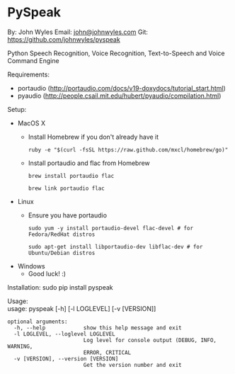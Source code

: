 PySpeak
=======
By: John Wyles
Email: john@johnwyles.com
Git: https://github.com/johnwyles/pyspeak

Python Speech Recognition, Voice Recognition, Text-to-Speech and Voice Command Engine

Requirements:
  - portaudio (http://portaudio.com/docs/v19-doxydocs/tutorial_start.html)
  - pyaudio (http://people.csail.mit.edu/hubert/pyaudio/compilation.html)

Setup:
  - MacOS X
	  - Install Homebrew if you don't already have it

		    ruby -e "$(curl -fsSL https://raw.github.com/mxcl/homebrew/go)"

	  - Install portaudio and flac from Homebrew

		    brew install portaudio flac

		    brew link portaudio flac

  - Linux
	  - Ensure you have portaudio

		    sudo yum -y install portaudio-devel flac-devel # for Fedora/RedHat distros

		    sudo apt-get install libportaudio-dev libflac-dev # for Ubuntu/Debian distros

  - Windows
	  - Good luck! :)

Installation:
    sudo pip install pyspeak

Usage:  
    usage: pyspeak [-h] [-l LOGLEVEL] [-v [VERSION]]

    optional arguments:
      -h, --help            show this help message and exit
      -l LOGLEVEL, --loglevel LOGLEVEL
                            Log level for console output (DEBUG, INFO, WARNING,
                            ERROR, CRITICAL
      -v [VERSION], --version [VERSION]
                            Get the version number and exit
